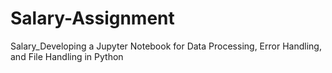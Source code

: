# Salary-Assignment
Salary_Developing a Jupyter Notebook for Data Processing, Error Handling, and File Handling in Python
